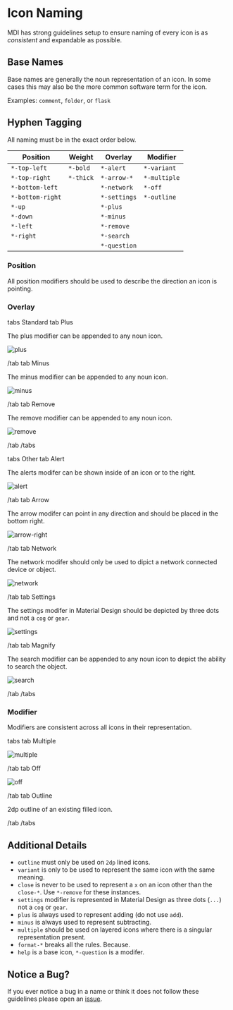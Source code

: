 # Icon Naming

MDI has strong guidelines setup to ensure naming of every icon is as _consistent_ and expandable as possible.

## Base Names

Base names are generally the noun representation of an icon. In some cases this may also be the more common software term for the icon.

Examples: `comment`, `folder`, or `flask`

## Hyphen Tagging

All naming must be in the exact order below.

| Position          | Weight    | Overlay      | Modifier     |
|-------------------|-----------|--------------|--------------|
| `*-top-left`      | `*-bold`  | `*-alert`    | `*-variant`  |
| `*-top-right`     | `*-thick` | `*-arrow-*`  | `*-multiple` |
| `*-bottom-left`   |           | `*-network`  | `*-off`      |
| `*-bottom-right`  |           | `*-settings` | `*-outline`  |
| `*-up`            |           | `*-plus`     |              |
| `*-down`          |           | `*-minus`    |              |
| `*-left`          |           | `*-remove`   |              |
| `*-right`         |           | `*-search`   |              |
|                   |           | `*-question` |              |

### Position

All position modifiers should be used to describe the direction an icon is pointing.

### Overlay

tabs Standard
tab Plus

The plus modifier can be appended to any noun icon.

![plus](/assets/resources/grid-96-plus-bottom-right.svg)

/tab
tab Minus

The minus modifier can be appended to any noun icon.

![minus](/assets/resources/grid-96-minus-bottom-right.svg)

/tab
tab Remove

The remove modifier can be appended to any noun icon.

![remove](/assets/resources/grid-96-remove-bottom-right.svg)

/tab
/tabs

tabs Other
tab Alert

The alerts modifer can be shown inside of an icon or to the right.

![alert](/assets/resources/grid-96-alert.svg)

/tab
tab Arrow

The arrow modifer can point in any direction and should be placed in the bottom right.

![arrow-right](/assets/resources/grid-96-arrow-right-bottom-right.svg)

/tab
tab Network

The network modifer should only be used to dipict a network connected device or object.

![network](/assets/resources/grid-96-network.svg)

/tab
tab Settings

The settings modifer in Material Design should be depicted by three dots and not a `cog` or `gear`.

![settings](/assets/resources/grid-96-settings.svg)

/tab
tab Magnify

The search modifier can be appended to any noun icon to depict the ability to search the object.

![search](/assets/resources/grid-96-search-bottom-right.svg)

/tab
/tabs

### Modifier

Modifiers are consistent across all icons in their representation.

tabs
tab Multiple

![multiple](/assets/resources/grid-96-multiple.svg)

/tab
tab Off

![off](/assets/resources/grid-96-off.svg)

/tab
tab Outline

2dp outline of an existing filled icon.

/tab
/tabs

## Additional Details

- `outline` must only be used on `2dp` lined icons.
- `variant` is only to be used to represent the same icon with the same meaning.
- `close` is never to be used to represent a `x` on an icon other than the `close-*`. Use `*-remove` for these instances.
- `settings` modifier is represented in Material Design as three dots (`...`) not a `cog` or `gear`.
- `plus` is always used to represent adding (do not use `add`).
- `minus` is always used to represent subtracting.
- `multiple` should be used on layered icons where there is a singular representation present.
- `format-*` breaks all the rules. Because.
- `help` is a base icon, `*-question` is a modifer.

## Notice a Bug?

If you ever notice a bug in a name or think it does not follow these guidelines please open an [issue](https://github.com/Templarian/MaterialDesign/issues).
